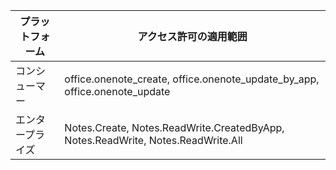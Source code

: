 | プラットフォーム | アクセス許可の適用範囲 |
|------|------|
| コンシューマー | office.onenote_create, office.onenote_update_by_app, office.onenote_update |
| エンタープライズ | Notes.Create, Notes.ReadWrite.CreatedByApp, Notes.ReadWrite, Notes.ReadWrite.All |  